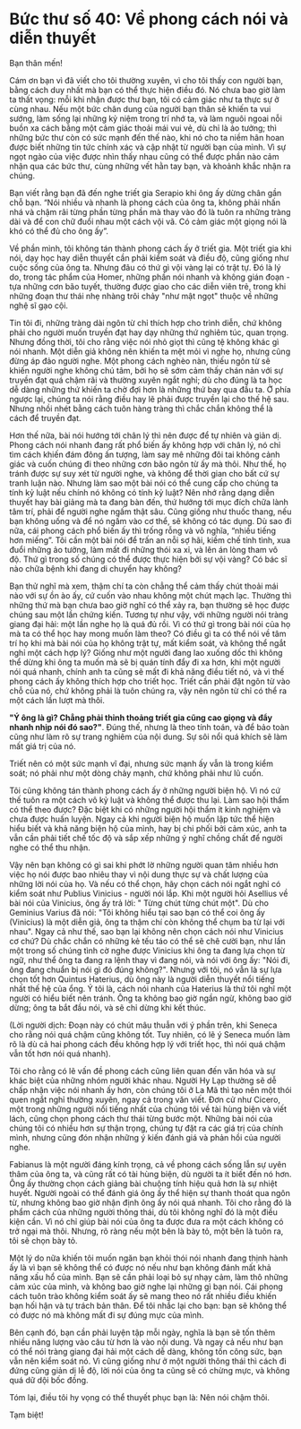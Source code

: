 # Bức thư số 40: Về phong cách nói và diễn thuyết

Bạn thân mến!

Cám ơn bạn vì đã viết cho tôi thường xuyên, vì cho tôi thấy con người bạn, bằng cách duy nhất mà bạn có thể thực hiện điều đó. Nó chưa bao giờ làm ta thất vọng: mỗi khi nhận được thư bạn, tôi có cảm giác như ta thực sự ở cùng nhau. Nếu một bức chân dung của người bạn thân sẽ khiến ta vui sướng, làm sống lại những kỷ niệm trong trí nhớ ta, và làm nguôi ngoai nỗi buồn xa cách bằng một cảm giác thoải mái vui vẻ, dù chỉ là ảo tưởng; thì những bức thư còn có sức mạnh đến thế nào, khi nó cho ta niềm hân hoan được biết những tin tức chính xác và cập nhật từ người bạn của mình. Vì sự ngọt ngào của việc được nhìn thấy nhau cũng có thể được phần nào cảm nhận qua các bức thư, cùng những vết hằn tay bạn, và khoảnh khắc nhận ra chúng.

Bạn viết rằng bạn đã đến nghe triết gia Serapio khi ông ấy dừng chân gần chỗ bạn. “Nói nhiều và nhanh là phong cách của ông ta, không phải nhấn nhá và chậm rãi từng phần từng phần mà thay vào đó là tuôn ra những tràng dài và để con chữ đuổi nhau một cách vội vã. Có cảm giác một giọng nói là khó có thể đủ cho ông ấy”.

Về phần mình, tôi không tán thành phong cách ấy ở triết gia. Một triết gia khi nói, dạy học hay diễn thuyết cần phải kiểm soát và điều độ, cũng giống như cuộc sống của ông ta. Nhưng đâu có thứ gì vội vàng lại có trật tự. Đó là lý do, trong tác phẩm của Homer, những phần nói nhanh và không gián đoạn - tựa những cơn bão tuyết, thường được giao cho các diễn viên trẻ, trong khi những đoạn thư thái nhẹ nhàng trôi chảy "như mật ngọt" thuộc về những nghệ sĩ gạo cội.

Tin tôi đi, những tràng dài ngôn từ chỉ thích hợp cho trình diễn, chứ không phải cho người muốn truyền đạt hay dạy những thứ nghiêm túc, quan trọng. Nhưng đồng thời, tôi cho rằng việc nói nhỏ giọt thì cũng tệ không khác gì nói nhanh. Một diễn giả không nên khiến ta mệt mỏi vì nghe họ, nhưng cũng đừng áp đảo người nghe. Một phong cách nghèo nàn, thiếu ngôn từ sẽ khiến người nghe không chú tâm, bởi họ sẽ sớm cảm thấy chán nản với sự truyền đạt quá chậm rãi và thường xuyên ngắt nghỉ; dù cho đúng là ta học dễ dàng những thứ khiến ta chờ đợi hơn là những thứ bay qua đầu ta. Ở phía ngược lại, chúng ta nói rằng điều hay lẽ phải được truyền lại cho thế hệ sau. Nhưng nhồi nhét bằng cách tuôn hàng tràng thì chắc chắn không thể là cách để truyền đạt.

Hơn thế nữa, bài nói hướng tới chân lý thì nên được để tự nhiên và giản dị. Phong cách nói nhanh đang rất phổ biến ấy không hợp với chân lý, nó chỉ tìm cách khiến đám đông ấn tượng, làm say mê những đôi tai không cảnh giác và cuốn chúng đi theo những cơn bão ngôn từ ấy mà thôi. Như thế, họ tránh được sự suy xét từ người nghe, và không để thời gian cho bất cứ sự tranh luận nào. Nhưng làm sao một bài nói có thể cung cấp cho chúng ta tính kỷ luật nếu chính nó không có tính kỷ luật? Nên nhớ rằng dạng diễn thuyết hay bài giảng mà ta đang bàn đến, thứ hướng tới mục đích chữa lành tâm trí, phải để người nghe ngấm thật sâu. Cũng giống như thuốc thang, nếu bạn không uống và để nó ngấm vào cơ thể, sẽ không có tác dụng. Dù sao đi nữa, cái phong cách phổ biến ấy thì trống rỗng và vô nghĩa, “nhiều tiếng hơn miếng”. Tôi cần một bài nói để trấn an nỗi sợ hãi, kiềm chế tính tình, xua đuổi những ảo tưởng, làm mất đi những thói xa xỉ, và lên án lòng tham vô độ. Thứ gì trong số chúng có thể được thực hiện bởi sự vội vàng? Có bác sĩ nào chữa bệnh khi đang di chuyển hay không?

Bạn thử nghĩ mà xem, thậm chí ta còn chẳng thể cảm thấy chút thoải mái nào với sự ồn ào ấy, cứ cuốn vào nhau không một chút mạch lạc. Thường thì những thứ mà bạn chưa bao giờ nghĩ có thể xảy ra, bạn thường sẽ học được chúng sau một lần chứng kiến. Tương tự như vậy, với những người nói tràng giang đại hải: một lần nghe họ là quá đủ rồi. Vì có thứ gì trong bài nói của họ mà ta có thể học hay mong muốn làm theo? Có điều gì ta có thể nói về tâm trí họ khi mà bài nói của họ không trật tự, mất kiểm soát, và không thể ngắt nghỉ một cách hợp lý? Giống như một người đang lao xuống dốc thì không thể dừng khi ông ta muốn mà sẽ bị quán tính đẩy đi xa hơn, khi một người nói quá nhanh, chính anh ta cũng sẽ mất đi khả năng điều tiết nó, và vì thế phong cách ấy không thích hợp cho triết học. Triết cần phải đặt ngôn từ vào chỗ của nó, chứ không phải là tuôn chúng ra, vậy nên ngôn từ chỉ có thể ra một cách lần lượt mà thôi.

__"Ý ông là gì? Chẳng phải thỉnh thoảng triết gia cũng cao giọng và đẩy nhanh nhịp nói đó sao?"__. Đúng thế, nhưng là theo tính toán, và để bảo toàn cũng như làm rõ sự trang nghiêm của nội dung. Sự sôi nổi quá khích sẽ làm mất giá trị của nó.

Triết nên có một sức mạnh vĩ đại, nhưng sức mạnh ấy vẫn là trong kiểm soát; nó phải như một dòng chảy mạnh, chứ không phải như lũ cuốn.

Tôi cũng không tán thành phong cách ấy ở những người biện hộ. Vì nó cứ thế tuôn ra một cách vô kỷ luật và không thể được thu lại. Làm sao hội thẩm có thể theo được? Đặc biệt khi có những người hội thẩm ít kinh nghiệm và chưa được huấn luyện. Ngay cả khi người biện hộ muốn lập tức thể hiện hiểu biết và khả năng biện hộ của mình, hay bị chi phối bởi cảm xúc, anh ta vẫn cần phải tiết chế tốc độ và sắp xếp những ý nghĩ chồng chất để người nghe có thể thu nhận.

Vậy nên bạn không có gì sai khi phớt lờ những người quan tâm nhiều hơn việc họ nói được bao nhiêu thay vì nội dung thực sự và chất lượng của những lời nói của họ. Và nếu có thể chọn, hãy chọn cách nói ngắt nghỉ có kiểm soát như Publius Vinicius - người nói lắp. Khi một người hỏi Asellius về bài nói của Vinicius, ông ấy trả lời: " Từng chút từng chút một". Dù cho Geminius Varius đã nói: "Tôi không hiểu tại sao bạn có thể coi ông ấy (Vinicius) là một diễn giả, ông ta thậm chí còn không thể chụm ba từ lại với nhau". Ngay cả như thế, sao bạn lại không nên chọn cách nói như Vinicius cơ chứ? Dù chắc chắn có những kẻ tếu táo có thể sẽ chê cười bạn, như lần một trong số chúng tình cờ nghe được Vinicius khi ông ta đang lựa chọn từ ngữ, như thể ông ta đang ra lệnh thay vì đang nói, và nói với ông ấy: "Nói đi, ông đang chuẩn bị nói gì đó đúng không?". Nhưng với tôi, nó vẫn là sự lựa chọn tốt hơn Quintus Haterius, dù ông này là người diễn thuyết nổi tiếng nhất thế hệ của ổng. Ý tôi là, cách nói nhanh của Haterius là thứ tôi nghĩ một người có hiểu biết nên tránh. Ông ta không bao giờ ngần ngừ, không bao giờ dừng; ông ta bắt đầu nói, và sẽ chỉ dừng khi kết thúc.

(Lời người dịch: Đoạn này có chút mâu thuẫn với ý phần trên, khi Seneca cho rằng nói quá chậm cũng không tốt. Tuy nhiên, có lẽ ý Seneca muốn làm rõ là dù cả hai phong cách đều không hợp lý với triết học, thì nói quá chậm vẫn tốt hơn nói quá nhanh).

Tôi cho rằng có lẽ vấn đề phong cách cũng liên quan đến văn hóa và sự khác biệt của những nhóm người khác nhau. Người Hy Lạp thường sẽ dễ chấp nhận việc nói nhanh ấy hơn, còn chúng tôi ở La Mã thì tạo nên một thói quen ngắt nghỉ thường xuyên, ngay cả trong văn viết. Đơn cử như Cicero, một trong những người nổi tiếng nhất của chúng tôi về tài hùng biện và viết lách, cũng chọn phong cách thư thái từng bước một. Những bài nói của chúng tôi có nhiều hơn sự thận trọng, chúng tự đặt ra các giá trị của chính mình, nhưng cũng đón nhận những ý kiến đánh giá và phản hồi của người nghe.

Fabianus là một người đáng kính trọng, cả về phong cách sống lẫn sự uyên thâm của ông ta, và cũng rất có tài hùng biện, dù người ta ít biết đến nó hơn. Ông ấy thường chọn cách giảng bài chuộng tính hiệu quả hơn là sự nhiệt huyết. Người ngoài có thể đánh giá ông ấy thể hiện sự thanh thoát qua ngôn từ, nhưng không bao giờ nhận định ông ấy nói quá nhanh. Tôi cho rằng đó là phẩm cách của những người thông thái, dù tôi không nghĩ đó là một điều kiện cần. Vì nó chỉ giúp bài nói của ông ta được đưa ra một cách không có trở ngại mà thôi. Nhưng, rõ ràng nếu một bên là bày tỏ, một bên là tuôn ra, tôi sẽ chọn bày tỏ.

Một lý do nữa khiến tôi muốn ngăn bạn khỏi thói nói nhanh đang thịnh hành ấy là vì bạn sẽ không thể có được nó nếu như bạn không đánh mất khả năng xấu hổ của mình. Bạn sẽ cần phải loại bỏ sự nhạy cảm, làm thô những cảm xúc của mình, và không bao giờ nghe lại những gì bạn nói. Cái phong cách tuôn trào không kiểm soát ấy sẽ mang theo nó rất nhiều điều khiến bạn hối hận và tự trách bản thân. Để tôi nhắc lại cho bạn: bạn sẽ không thể có được nó mà không mất đi sự đúng mực của mình.

Bên cạnh đó, bạn cần phải luyện tập mỗi ngày, nghĩa là bạn sẽ tốn thêm nhiều năng lượng vào câu từ hơn là vào nội dung. Và ngay cả nếu như bạn có thể nói tràng giang đại hải một cách dễ dàng, không tốn công sức, bạn vẫn nên kiểm soát nó. Vì cũng giống như ở một người thông thái thì cách đi đứng cũng giản dị lễ độ, lời nói của ông ta cũng sẽ có chừng mực, và không quá dữ dội bốc đồng.

Tóm lại, điều tôi hy vọng có thể thuyết phục bạn là: Nên nói chậm thôi.

Tạm biệt!